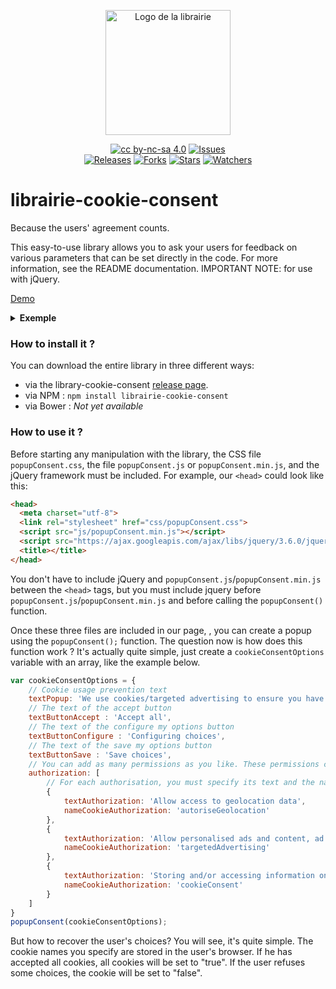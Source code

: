 <p align="center">
	<img alt="Logo de la librairie" src="https://raw.githubusercontent.com/clement-gaudiniere/librairie-cookie-consent/main/img/logo.png" width="200" />
</p>


<p align="center">
  <a href="https://creativecommons.org/licenses/by-nc-sa/4.0/"><img alt="cc by-nc-sa 4.0" src="https://img.shields.io/badge/License-CC%20BY--NC--SA%204.0-525252.svg?labelColor=292929&logo=creative%20commons&style=for-the-badge" /></a>
  <a href="https://github.com/clement-gaudiniere/librairie-cookie-consent/issues"><img alt="Issues" src="https://img.shields.io/github/issues/clement-gaudiniere/librairie-cookie-consent/librairie.svg?labelColor=292929&logo=git&style=for-the-badge" /></a><br>
  <a href="https://github.com/clement-gaudiniere/librairie-cookie-consent/releases"><img alt="Releases" src="https://img.shields.io/github/v/release/clement-gaudiniere/librairie-cookie-consent?labelColor=292929&logoColor=white&logo=DocuSign&style=for-the-badge" /></a>
  <a href="https://github.com/clement-gaudiniere/librairie-cookie-consent"><img alt="Forks" src="https://img.shields.io/github/forks/clement-gaudiniere/librairie-cookie-consent?style=for-the-badge&labelColor=292929&logo=Showpad&logoColor=white" /></a>
  <a href="https://github.com/clement-gaudiniere/librairie-cookie-consent"><img alt="Stars" src="https://img.shields.io/github/stars/clement-gaudiniere/librairie-cookie-consent?style=for-the-badge&labelColor=292929&logo=Southwest-Airlines&logoColor=white" /></a>
  <a href="https://github.com/clement-gaudiniere/librairie-cookie-consent"><img alt="Watchers" src="https://img.shields.io/github/watchers/clement-gaudiniere/librairie-cookie-consent?style=for-the-badge&labelColor=292929&logo=GitHub&logoColor=white" /></a>
	
</p>

# librairie-cookie-consent
Because the users' agreement counts.

This easy-to-use library allows you to ask your users for feedback on various parameters that can be set directly in the code. For more information, see the README documentation. IMPORTANT NOTE: for use with jQuery.

[Demo](https://clement-gaudiniere.github.io/librairie-cookie-consent/)


<details>
  <summary><b>Exemple</b></summary>
	<p>If you want to see the result directly, download the latest <a href="https://github.com/clement-gaudiniere/librairie-cookie-consent/releases">release</a>, and go to the Example folder. Then run the index.html file. You can see below the popup of the library, below, of course, the style is fully configurable in the CSS document.
	</p>
	<p align="center">
		<img alt="Popup" src="https://raw.githubusercontent.com/clement-gaudiniere/librairie-cookie-consent/main/img/popup.png" width="400" />
	</p>
	<p align="center">
		<img alt="Popup" src="https://raw.githubusercontent.com/clement-gaudiniere/librairie-cookie-consent/main/img/popup-confi-section.png" width="400" />
	</p>
</details>

### How to install it ?

You can download the entire library in three different ways:
- via the library-cookie-consent <a href="https://github.com/clement-gaudiniere/librairie-cookie-consent/releases">release page</a>. 
- via NPM : `npm install librairie-cookie-consent`
- via Bower : <em>Not yet available</em>


### How to use it ?

Before starting any manipulation with the library, the CSS file `popupConsent.css`, the file `popupConsent.js` or `popupConsent.min.js`, and the jQuery framework must be included. For example, our `<head>` could look like this:
``` html
<head>
  <meta charset="utf-8">
  <link rel="stylesheet" href="css/popupConsent.css">
  <script src="js/popupConsent.min.js"></script>
  <script src="https://ajax.googleapis.com/ajax/libs/jquery/3.6.0/jquery.min.js"></script>
  <title></title>
</head>
```

You don't have to include jQuery and `popupConsent.js`/`popupConsent.min.js` between the `<head>` tags, but you must include jquery before `popupConsent.js`/`popupConsent.min.js` and before calling the `popupConsent()` function.

Once these three files are included in our page, , you can create a popup using the `popupConsent();` function.
The question now is how does this function work ? It's actually quite simple, just create a `cookieConsentOptions` variable with an array, like the example below.

``` js
var cookieConsentOptions = {
	// Cookie usage prevention text
	textPopup: 'We use cookies/targeted advertising to ensure you have the best experience on our site. If you continue to use our site, we will assume that you agree to their use. For more information, please see our <a href="#">privacy policy</a>.',
	// The text of the accept button
	textButtonAccept : 'Accept all',
	// The text of the configure my options button
	textButtonConfigure : 'Configuring choices',
	// The text of the save my options button
	textButtonSave : 'Save choices',
	// You can add as many permissions as you like. These permissions can be set in the "configuration" section.
	authorization: [
		// For each authorisation, you must specify its text and the name of its cookie.
		{
			textAuthorization: 'Allow access to geolocation data',
			nameCookieAuthorization: 'autoriseGeolocation'
		},
		{
			textAuthorization: 'Allow personalised ads and content, ad measurement and audience analysis',
			nameCookieAuthorization: 'targetedAdvertising'
		},
		{
			textAuthorization: 'Storing and/or accessing information on a device',
			nameCookieAuthorization: 'cookieConsent'
		}
	]
}
popupConsent(cookieConsentOptions);
```

But how to recover the user's choices? You will see, it's quite simple. The cookie names you specify are stored in the user's browser. If he has accepted all cookies, all cookies will be set to "true". If the user refuses some choices, the cookie will be set to "false".

